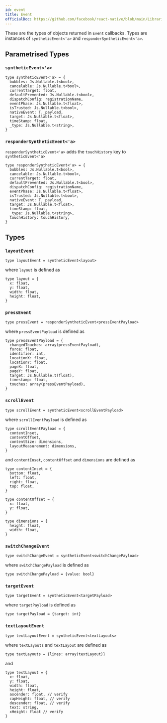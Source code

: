 ```yaml
---
id: event
title: Event
officialDoc: https://github.com/facebook/react-native/blob/main/Libraries/Types/CoreEventTypes.js
---
```


These are the types of objects returned in `Event` callbacks. Types are
instances of `syntheticEvent<'a>` and `responderSyntheticEvent<'a>`.

## Parametrised Types

### `syntheticEvent<'a>`

```rescript
type syntheticEvent<'a> = {
  bubbles: Js.Nullable.t<bool>,
  cancelable: Js.Nullable.t<bool>,
  currentTarget: float,
  defaultPrevented: Js.Nullable.t<bool>,
  dispatchConfig: registrationName,
  eventPhase: Js.Nullable.t<float>,
  isTrusted: Js.Nullable.t<bool>,
  nativeEvent: T._payload,
  target: Js.Nullable.t<float>,
  timeStamp: float,
  _type: Js.Nullable.t<string>,
}
```

### `responderSyntheticEvent<'a>`

`responderSyntheticEvent<'a>` adds the `touchHistory` key to
`syntheticEvent<'a>`

```rescript
type responderSyntheticEvent<'a> = {
  bubbles: Js.Nullable.t<bool>,
  cancelable: Js.Nullable.t<bool>,
  currentTarget: float,
  defaultPrevented: Js.Nullable.t<bool>,
  dispatchConfig: registrationName,
  eventPhase: Js.Nullable.t<float>,
  isTrusted: Js.Nullable.t<bool>,
  nativeEvent: T._payload,
  target: Js.Nullable.t<float>,
  timeStamp: float,
  _type: Js.Nullable.t<string>,
  touchHistory: touchHistory,
}
```

## Types

### `layoutEvent`

```rescript
type layoutEvent = syntheticEvent<layout>
```

where `layout` is defined as

```rescript
type layout = {
  x: float,
  y: float,
  width: float,
  height: float,
}
```

### `pressEvent`

```rescript
type pressEvent = responderSyntheticEvent<pressEventPayload>
```

where `pressEventPayload` is defined as

```rescript
type pressEventPayload = {
  changedTouches: array(pressEventPayload),
  force: float,
  identifier: int,
  locationX: float,
  locationY: float,
  pageX: float,
  pageY: float,
  target: Js.Nullable.t(float),
  timestamp: float,
  touches: array(pressEventPayload),
}
```

### `scrollEvent`

```rescript
type scrollEvent = syntheticEvent<scrollEventPayload>
```

where `scrollEventPayload` is defined as

```rescript
type scrollEventPayload = {
  contentInset,
  contentOffset,
  contentSize: dimensions,
  layoutMeasurement: dimensions,
}
```

and `contentInset`, `contentOffset` and `dimensions` are defined as

```rescript
type contentInset = {
  bottom: float,
  left: float,
  right: float,
  top: float,
}
```

```rescript
type contentOffset = {
  x: float,
  y: float,
}
```

```rescript
type dimensions = {
  height: float,
  width: float,
}
```

### `switchChangeEvent`

```rescript
type switchChangeEvent = syntheticEvent<switchChangePayload>
```

where `switchChangePayload` is defined as

```rescript
type switchChangePayload = {value: bool}
```

### `targetEvent`

```rescript
type targetEvent = syntheticEvent<targetPayload>
```

where `targetPayload` is defined as

```rescript
type targetPayload = {target: int}
```

### `textLayoutEvent`

```rescript
type textLayoutEvent = syntheticEvent<textLayouts>
```

where `textLayouts` and `textLayout` are defined as

```rescript
type textLayouts = {lines: array(textLayout)}
```

and

```rescript
type textLayout = {
  x: float,
  y: float,
  width: float,
  height: float,
  ascender: float, // verify
  capHeight: float, // verify
  descender: float, // verify
  text: string,
  xHeight: float // verify
}
```

